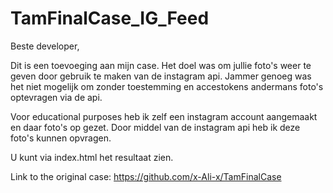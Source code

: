 # TamFinalCase_IG_Feed

Beste developer,

Dit is een toevoeging aan mijn case. Het doel was om jullie foto's weer te geven door gebruik te maken van de instagram api. Jammer genoeg was het niet mogelijk om zonder toestemming en accestokens andermans foto's optevragen via de api. 

Voor educational purposes heb ik zelf een instagram account aangemaakt en daar foto's op gezet. Door middel van de instagram api heb ik deze foto's kunnen opvragen. 

U kunt via index.html het resultaat zien. 

Link to the original case: https://github.com/x-Ali-x/TamFinalCase
